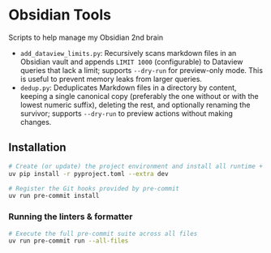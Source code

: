 # Obsidian Tools

Scripts to help manage my Obsidian 2nd brain

- `add_dataview_limits.py`: Recursively scans markdown files in an Obsidian vault and appends `LIMIT 1000` (configurable) to Dataview queries that lack a limit; supports `--dry-run` for preview-only mode. This is useful to prevent memory leaks from larger queries.
- `dedup.py`: Deduplicates Markdown files in a directory by content, keeping a single canonical copy (preferably the one without or with the lowest numeric suffix), deleting the rest, and optionally renaming the survivor; supports `--dry-run` to preview actions without making changes.

## Installation

```bash
# Create (or update) the project environment and install all runtime + dev deps
uv pip install -r pyproject.toml --extra dev

# Register the Git hooks provided by pre-commit
uv run pre-commit install
```

### Running the linters & formatter

```bash
# Execute the full pre-commit suite across all files
uv run pre-commit run --all-files
```

